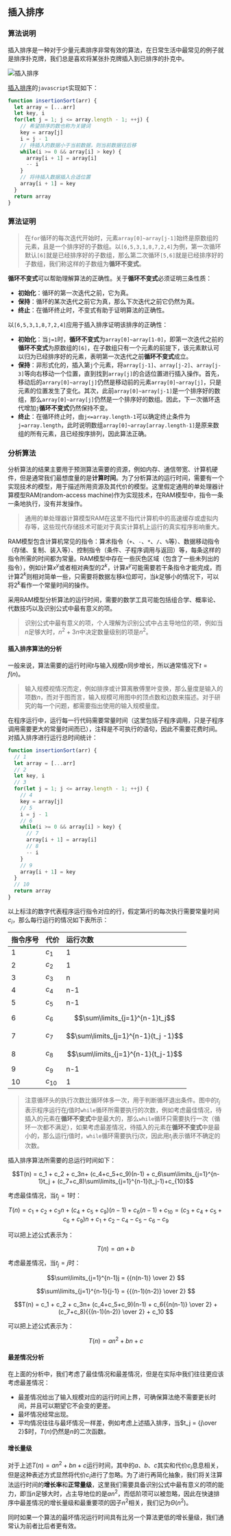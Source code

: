 
## 插入排序

### 算法说明

插入排序是一种对于少量元素排序非常有效的算法，在日常生活中最常见的例子就是排序扑克牌，我们总是喜欢将某张扑克牌插入到已排序的扑克中。

![插入排序](https://raw.githubusercontent.com/ziyi2/algorithms-javascript/master/img/insert-sort.gif)


[插入排序](https://github.com/ziyi2/algorithms-javascript/blob/master/src/algorithms-base/insertion-sort.js)的`javascript`实现如下：

``` javascript
function insertionSort(arr) {
  let array = [...arr] 
  let key, i
  for(let j = 1; j <= array.length - 1; ++j) {
    // 希望排序的数也称为关键词
    key = array[j]
    i = j - 1
    // 待插入的数据小于当前数据，则当前数据往后移
    while(i >= 0 && array[i] > key) {
      array[i + 1] = array[i]
      -- i
    }
    // 将待插入数据插入合适位置
    array[i + 1] = key
  }
  return array
}
```


### 算法证明

> 在`for`循环的每次迭代开始时，元素`array[0]~array[j-1]`始终是原数组的元素，且是一个排序好的子数组。以`[6,5,3,1,8,7,2,4]`为例，第一次循环默认`[6]`就是已经排序好的子数组，那么第二次循环`[5,6]`就是已经排序好的子数组，我们称这样的子数组为**循环不变式**。

**循环不变式**可以帮助理解算法的正确性。关于**循环不变式**必须证明三条性质：

- **初始化**：循环的第一次迭代之前，它为真。
- **保持**：循环的某次迭代之前它为真，那么下次迭代之前它仍然为真。
- **终止**：在循环终止时，不变式有助于证明算法的正确性。

以`[6,5,3,1,8,7,2,4]`应用于插入排序证明该排序的正确性：

- **初始化**：当`j=1`时，**循环不变式**为`array[0]~array[1-0]`，即第一次迭代之前的**循环不变式**为原数组的`[6]`，在子数组只有一个元素的前提下，该元素默认可以归为已经排序好的元素，表明第一次迭代之前**循环不变式**成立。
- **保持**：非形式化的，插入第`j`个元素，将`array[j-1]`、`array[j-2]`、`array[j-3]`等向右移动一个位置，直到找到`array[j]`的合适位置进行插入操作。首先，移动后的`arrary[0]~array[j]`仍然是移动前的元素`array[0]~array[j]`，只是元素的位置发生了变化。其次，此前`array[0]~array[j-1]`是一个排序好的数组，那么`array[0]~array[j]`仍然是一个排序好的数组。因此，下一次循环迭代增加`j`**循环不变式**仍然保持不变。
- **终止**：在循环终止时，由`j<=array.length-1`可以确定终止条件为`j=array.length`，此时说明数组`array[0]~array[array.length-1]`是原来数组的所有元素，且已经按序排列，因此算法正确。


### 分析算法

分析算法的结果主要用于预测算法需要的资源，例如内存、通信带宽、计算机硬件，但是通常我们最想度量的是**计算时间**。为了分析算法的运行时间，需要有一个实现技术的模型，用于描述所用资源及其代价的模型。这里假定通用的单处理器计算模型RAM(random-access machine)作为实现技术，在RAM模型中，指令一条一条地执行，没有并发操作。

> 通用的单处理器计算模型RAM在这里不指代计算机中的高速缓存或虚拟内存等，这些现代存储技术可能对于真实计算机上运行的真实程序影响重大。

RAM模型包含计算机常见的指令：算术指令（`+`、`-`、`*`、`/`、`%`等）、数据移动指令（存储、复制、装入等）、控制指令（条件、子程序调用与返回）等，每条这样的指令所需的时间都为常量。RAM模型中存在一些灰色区域（包含了一些未列出的指令），例如计算$x^y$或者相对典型的$2^k$，计算$x^y$可能需要若干条指令才能完成，而计算$2^k$则相对简单一些，只需要将数据左移$k$位即可，当$k$足够小的情况下，可以将$2^k$看作一个常量时间的操作。


采用RAM模型分析算法的运行时间，需要的数学工具可能包括组合学、概率论、代数技巧以及识别公式中最有意义的项。

> 识别公式中最有意义的项，个人理解为识别公式中占主导地位的项，例如当$n$足够大时，$n^2 + 3n$中决定数量级别的项是$n^2$。

#### 插入排序算法的分析

一般来说，算法需要的运行时间$t$与输入规模$n$同步增长，所以通常情况下$t=f(n)$。

> 输入规模视情况而定，例如排序或计算离散傅里叶变换，那么量度是输入的项数$n$，而对于图而言，输入规模可用图中的顶点数和边数来描述。对于研究的每一个问题，都需要指出使用的输入规模量度。

在程序运行中，运行每一行代码需要常量时间（这里包括子程序调用，只是子程序调用需要更大的常量时间而已），注释是不可执行的语句，因此不需要花费时间。对插入排序进行运行总时间统计：

``` javascript
function insertionSort(arr) {
  // 1
  let array = [...arr] 
  // 2
  let key, i
  // 3
  for(let j = 1; j <= array.length - 1; ++j) {
    // 4
    key = array[j]
    // 5
    i = j - 1
    // 6
    while(i >= 0 && array[i] > key) {
      // 7
      array[i + 1] = array[i]
      // 8
      -- i
    }
    // 9
    array[i + 1] = key
  }
  // 10
  return array
}
```

以上标注的数字代表程序运行指令对应的行，假定第$i$行的每次执行需要常量时间$c_i$，那么每行运行的情况如下表所示：

| 指令序号     |     代价|   运行次数| 
| :-------- | :--------| :------ |
| 1 |   $c_1$ |  1 |
| 2 |   $c_2$ |  1|
| 3 |   $c_3$|  n |
| 4 |   $c_4$|  n-1 |
| 5 |   $c_5$|  n-1 |
| 6 |   $c_6$| $$\sum\limits_{j=1}^{n-1}t_j$$  |
| 7 |   $c_7$|  $$\sum\limits_{j=1}^{n-1}(t_j -1)$$|
| 8 |   $c_8$|  $$\sum\limits_{j=1}^{n-1}(t_j-1)$$|
| 9 |   $c_9$|  n-1 |
| 10 |   $c_{10}$|  1 |

> 注意循环头的执行次数比循环体多一次，用于判断循环退出条件。图中的$t_j$表示程序运行在$j$值时`while`循环所需要执行的次数，例如考虑最佳情况，待插入的元素在**循环不变式**中是最大的，那么`while`循环只需要执行一次（循环一次都不满足），如果考虑最差情况，待插入的元素在**循环不变式**中是最小的，那么运行$j$值时，`while`循环需要执行$j$次，因此用$t_j$表示循环不确定的次数。


插入排序算法所需要的总运行时间如下：

$$T(n) = c_1 + c_2 + c_3n+ (c_4+c_5+c_9)(n-1) + c_6\sum\limits_{j=1}^{n-1}t_j + (c_7+c_8)\sum\limits_{j=1}^{n-1}(t_j-1)+c_{10}$$


考虑最佳情况，当$t_j = 1$时：

$$T(n) = c_1 + c_2 + c_3n+ (c_4+c_5+c_9)(n-1) + c_6(n-1) +c_{10} =  (c_3+c_4+c_5+c_6+c_9) n+ c_1 + c_2 - c_4 - c_5 - c_6 - c_9$$ 

可以把上述公式表示为：

$$T(n) = an + b$$ 

考虑最差情况，当$t_j = j$时：

$$\sum\limits_{j=1}^{n-1}j =  {{n(n-1)} \over 2}  $$

$$\sum\limits_{j=1}^{n-1}{j-1} =  {{(n-1)(n-2)} \over 2}  $$


$$T(n) = c_1 + c_2 + c_3n+ (c_4+c_5+c_9)(n-1)  + c_6{{n(n-1)} \over 2}  + (c_7+c_8){{(n-1)(n-2)} \over 2} + c_10 $$ 

可以把上述公式表示为：

$$T(n) = an^2 + bn + c$$ 

#### 最差情况分析

在上面的分析中，我们考虑了最佳情况和最差情况，但是在实际中我们往往更应该考虑最差情况：

- 最差情况给出了输入规模对应的运行时间上界，可确保算法绝不需要更长时间，并且可以期望它不会变的更差。
- 最坏情况经常出现。
- 平均情况往往与最坏情况一样差，例如考虑上述插入排序，当$t_j = {j\over 2}$时，$T(n)$仍然是$n$的二次函数。

#### 增长量级

对于上述$T(n) = an^2 + bn + c$运行时间，其中的$a、b、c$其实和代价$c_i$息息相关，但是这种表述方式显然将代价$c_i$进行了忽略。为了进行再简化抽象，我们将关注算法运行时间的**增长率**和**正常量级**，这里我们需要具备识别公式中最有意义的项的能力，即当$n$足够大时，占主导地位的是$an^2$，而低阶项可以被忽略，因此在快速排序中最差情况的增长量级和最重要项的因子$n^2$相关，我们记为$\Theta(n^2)$。

同时如果一个算法的最坏情况运行时间具有比另一个算法更低的增长量级，我们通常认为前者比后者更有效。
